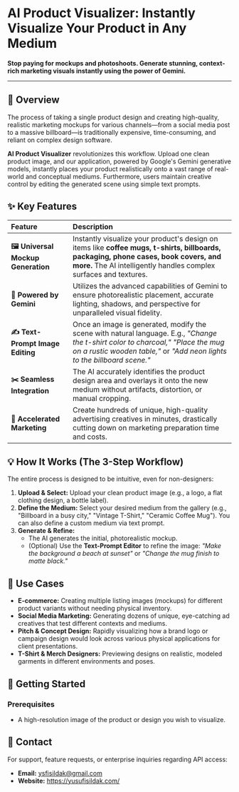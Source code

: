 # AI Product Visualizer: Instantly Visualize Your Product in Any Medium

**Stop paying for mockups and photoshoots. Generate stunning, context-rich marketing visuals instantly using the power of Gemini.**

---

## 🌟 Overview

The process of taking a single product design and creating high-quality, realistic marketing mockups for various channels—from a social media post to a massive billboard—is traditionally expensive, time-consuming, and reliant on complex design software.

**AI Product Visualizer** revolutionizes this workflow. Upload one clean product image, and our application, powered by Google's Gemini generative models, instantly places your product realistically onto a vast range of real-world and conceptual mediums. Furthermore, users maintain creative control by editing the generated scene using simple text prompts.

## ✨ Key Features

| Feature | Description |
| :--- | :--- |
| **🖼️ Universal Mockup Generation** | Instantly visualize your product's design on items like **coffee mugs, t-shirts, billboards, packaging, phone cases, book covers, and more.** The AI intelligently handles complex surfaces and textures. |
| **🧠 Powered by Gemini** | Utilizes the advanced capabilities of Gemini to ensure photorealistic placement, accurate lighting, shadows, and perspective for unparalleled visual fidelity. |
| **✍️ Text-Prompt Image Editing** | Once an image is generated, modify the scene with natural language. E.g., *"Change the t-shirt color to charcoal,"* *"Place the mug on a rustic wooden table,"* or *"Add neon lights to the billboard scene."* |
| **✂️ Seamless Integration** | The AI accurately identifies the product design area and overlays it onto the new medium without artifacts, distortion, or manual cropping. |
| **🚀 Accelerated Marketing** | Create hundreds of unique, high-quality advertising creatives in minutes, drastically cutting down on marketing preparation time and costs. |

## 💡 How It Works (The 3-Step Workflow)

The entire process is designed to be intuitive, even for non-designers:

1.  **Upload & Select:** Upload your clean product image (e.g., a logo, a flat clothing design, a bottle label).
2.  **Define the Medium:** Select your desired medium from the gallery (e.g., "Billboard in a busy city," "Vintage T-Shirt," "Ceramic Coffee Mug"). You can also define a custom medium via text prompt.
3.  **Generate & Refine:**
    *   The AI generates the initial, photorealistic mockup.
    *   (Optional) Use the **Text-Prompt Editor** to refine the image: *"Make the background a beach at sunset"* or *"Change the mug finish to matte black."*


## 🎯 Use Cases

*   **E-commerce:** Creating multiple listing images (mockups) for different product variants without needing physical inventory.
*   **Social Media Marketing:** Generating dozens of unique, eye-catching ad creatives that test different contexts and mediums.
*   **Pitch & Concept Design:** Rapidly visualizing how a brand logo or campaign design would look across various physical applications for client presentations.
*   **T-Shirt & Merch Designers:** Previewing designs on realistic, modeled garments in different environments and poses.

## 🤝 Getting Started

### Prerequisites

*   A high-resolution image of the product or design you wish to visualize.

## 📧 Contact

For support, feature requests, or enterprise inquiries regarding API access:

*   **Email:**  ysfisildak@gmail.com
*   **Website:** https://yusufisildak.com/
